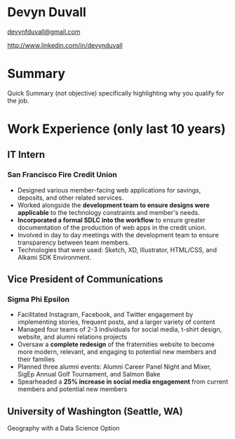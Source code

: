 # Devyn Duvall

devynfduvall@gmail.com

http://www.linkedin.com/in/devynduvall

# Summary

Quick Summary (not objective) specifically highlighting why you qualify for the job.

# Work Experience (only last 10 years)
## IT Intern
### San Francisco Fire Credit Union
- Designed various member-facing web applications for savings, deposits, and other related services.
- Worked alongside the **development team to ensure designs were applicable** to the technology constraints and member's needs.
- **Incorporated a formal SDLC into the workflow** to ensure greater documentation of the production of web apps in the credit union.
- Involved in day to day meetings with the development team to ensure transparency between team members.
- Technologies that were used: Sketch, XD, Illustrator, HTML/CSS, and Alkami SDK Environment.

## Vice President of Communications
### Sigma Phi Epsilon
- Facilitated Instagram, Facebook, and Twitter engagement by implementing stories, frequent posts, and a larger variety of content
- Managed four teams of 2-3 individuals for social media, t-shirt design, website, and alumni relations projects
- Oversaw a **complete redesign** of the fraternities website to become more modern, relevant, and engaging to potential new members and their families
- Planned three alumni events: Alumni Career Panel Night and Mixer, SigEp Annual Golf Tournament, and Salmon Bake
- Spearheaded a **25% increase in social media engagement** from current members and potential new members

## University of Washington (Seattle, WA)
Geography with a Data Science Option
